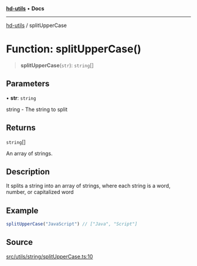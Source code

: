 [**hd-utils**](../README.md) • **Docs**

***

[hd-utils](../globals.md) / splitUpperCase

# Function: splitUpperCase()

> **splitUpperCase**(`str`): `string`[]

## Parameters

• **str**: `string`

string - The string to split

## Returns

`string`[]

An array of strings.

## Description

It splits a string into an array of strings, where each string is a word, number, or capitalized
word

## Example

```ts
splitUpperCase("JavaScript") // ["Java", "Script"]
```

## Source

[src/utils/string/splitUpperCase.ts:10](https://github.com/AhmadHddad/h-utils/blob/b1dfa95e218c9605f39fc234662ef50e62fadcb8/src/utils/string/splitUpperCase.ts#L10)
